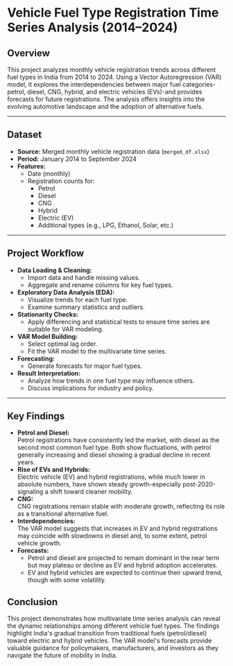 # Vehicle Fuel Type Registration Time Series Analysis (2014–2024)

## Overview

This project analyzes monthly vehicle registration trends across different fuel types in India from 2014 to 2024. Using a Vector Autoregression (VAR) model, it explores the interdependencies between major fuel categories-petrol, diesel, CNG, hybrid, and electric vehicles (EVs)-and provides forecasts for future registrations. The analysis offers insights into the evolving automotive landscape and the adoption of alternative fuels.

---

## Dataset

- **Source:** Merged monthly vehicle registration data (`merged_df.xlsx`)
- **Period:** January 2014 to September 2024
- **Features:**  
  - Date (monthly)
  - Registration counts for:  
    - Petrol  
    - Diesel  
    - CNG  
    - Hybrid  
    - Electric (EV)  
    - Additional types (e.g., LPG, Ethanol, Solar, etc.)

---

## Project Workflow

- **Data Loading & Cleaning:**  
  - Import data and handle missing values.
  - Aggregate and rename columns for key fuel types.
- **Exploratory Data Analysis (EDA):**  
  - Visualize trends for each fuel type.
  - Examine summary statistics and outliers.
- **Stationarity Checks:**  
  - Apply differencing and statistical tests to ensure time series are suitable for VAR modeling.
- **VAR Model Building:**  
  - Select optimal lag order.
  - Fit the VAR model to the multivariate time series.
- **Forecasting:**  
  - Generate forecasts for major fuel types.
- **Result Interpretation:**  
  - Analyze how trends in one fuel type may influence others.
  - Discuss implications for industry and policy.

---

## Key Findings

- **Petrol and Diesel:**  
  Petrol registrations have consistently led the market, with diesel as the second most common fuel type. Both show fluctuations, with petrol generally increasing and diesel showing a gradual decline in recent years.
- **Rise of EVs and Hybrids:**  
  Electric vehicle (EV) and hybrid registrations, while much lower in absolute numbers, have shown steady growth-especially post-2020-signaling a shift toward cleaner mobility.
- **CNG:**  
  CNG registrations remain stable with moderate growth, reflecting its role as a transitional alternative fuel.
- **Interdependencies:**  
  The VAR model suggests that increases in EV and hybrid registrations may coincide with slowdowns in diesel and, to some extent, petrol vehicle growth.
- **Forecasts:**  
  - Petrol and diesel are projected to remain dominant in the near term but may plateau or decline as EV and hybrid adoption accelerates.
  - EV and hybrid vehicles are expected to continue their upward trend, though with some volatility.


## Conclusion

This project demonstrates how multivariate time series analysis can reveal the dynamic relationships among different vehicle fuel types. The findings highlight India's gradual transition from traditional fuels (petrol/diesel) toward electric and hybrid vehicles. The VAR model's forecasts provide valuable guidance for policymakers, manufacturers, and investors as they navigate the future of mobility in India.

